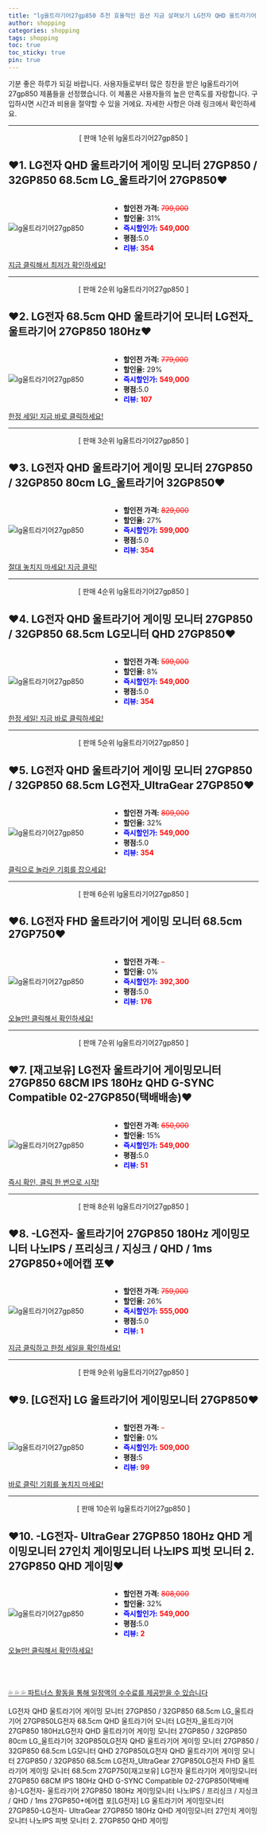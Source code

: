 ```yaml
---
title: "lg울트라기어27gp850 추천 효율적인 옵션 지금 살펴보기 LG전자 QHD 울트라기어 게이밍 모니터"
author: shopping
categories: shopping
tags: shopping
toc: true
toc_sticky: true
pin: true
---
```

기분 좋은 하루가 되길 바랍니다. 사용자들로부터 많은 칭찬을 받은 lg울트라기어27gp850 제품들을 선정했습니다. 이 제품은 사용자들의 높은 만족도를 자랑합니다. 구입하시면 시간과 비용을 절약할 수 있을 거에요. 자세한 사항은 아래 링크에서 확인하세요.

---
<p class="toplist" style="margin: 0 auto; display: block; width: fit-content;">[ 판매 1순위 lg울트라기어27gp850 ]</p>

<h2><strong>❤️1. LG전자 QHD 울트라기어 게이밍 모니터 27GP850 / 32GP850 68.5cm LG_울트라기어 27GP850❤️</strong></h2>

<div style="display: flex; align-items: center;">
    <div style="flex: 0.4;">
        <img src="https://thumbnail7.coupangcdn.com/thumbnails/remote/230x230ex/image/vendor_inventory/5b9d/f8b66d62bb4bdbcf37ea9011ba42d909c98a6894cb1c2a5e0e1100d6a2b0.jpg" alt="lg울트라기어27gp850" style="max-width: 100%;">
    </div>
    <div style="flex: 0.6; margin-left: 10px;">
        <ul>
            <li><strong>할인전 가격:</strong> <del style="color: red;">799,000</del></li>
            <li><strong>할인율:</strong> 31%</li>
            <li><span style='color:blue'><strong>즉시할인가:</strong></span> <span style='color:red'><strong>549,000</strong></span></li>
            <li><strong>평점:</strong>5.0</li>
            <li><span style='color:blue'><strong>리뷰:</strong></span> <span style='color:red'><strong>354</strong></span></li>
        </ul>
    </div>
</div>
<div class="center">
    <a href="https://William4Davisa.github.io?lptag=AF9450613&subid=githubio&pageKey=8178374265&traceid=V0-153&itemId=23411936883&vendorItemId=90439019005" class="myButton">
        지금 클릭해서 최저가 확인하세요!
    </a>
</div>


---
<p class="toplist" style="margin: 0 auto; display: block; width: fit-content;">[ 판매 2순위 lg울트라기어27gp850 ]</p>

<h2><strong>❤️2. LG전자 68.5cm QHD 울트라기어 모니터 LG전자_울트라기어 27GP850 180Hz❤️</strong></h2>

<div style="display: flex; align-items: center;">
    <div style="flex: 0.4;">
        <img src="https://thumbnail7.coupangcdn.com/thumbnails/remote/230x230ex/image/vendor_inventory/5b9d/f8b66d62bb4bdbcf37ea9011ba42d909c98a6894cb1c2a5e0e1100d6a2b0.jpg" alt="lg울트라기어27gp850" style="max-width: 100%;">
    </div>
    <div style="flex: 0.6; margin-left: 10px;">
        <ul>
            <li><strong>할인전 가격:</strong> <del style="color: red;">779,000</del></li>
            <li><strong>할인율:</strong> 29%</li>
            <li><span style='color:blue'><strong>즉시할인가:</strong></span> <span style='color:red'><strong>549,000</strong></span></li>
            <li><strong>평점:</strong>5.0</li>
            <li><span style='color:blue'><strong>리뷰:</strong></span> <span style='color:red'><strong>107</strong></span></li>
        </ul>
    </div>
</div>
<div class="center">
    <a href="https://William4Davisa.github.io?lptag=AF9450613&subid=githubio&pageKey=5185465721&traceid=V0-153&itemId=23340299351&vendorItemId=90371791681" class="myButton">
        한정 세일! 지금 바로 클릭하세요!
    </a>
</div>


---
<p class="toplist" style="margin: 0 auto; display: block; width: fit-content;">[ 판매 3순위 lg울트라기어27gp850 ]</p>

<h2><strong>❤️3. LG전자 QHD 울트라기어 게이밍 모니터 27GP850 / 32GP850 80cm LG_울트라기어 32GP850❤️</strong></h2>

<div style="display: flex; align-items: center;">
    <div style="flex: 0.4;">
        <img src="https://thumbnail8.coupangcdn.com/thumbnails/remote/230x230ex/image/vendor_inventory/70e0/8fa67e199714597716c6fa337a203d4c150f4739ab3c827d070433a6739b.jpg" alt="lg울트라기어27gp850" style="max-width: 100%;">
    </div>
    <div style="flex: 0.6; margin-left: 10px;">
        <ul>
            <li><strong>할인전 가격:</strong> <del style="color: red;">829,000</del></li>
            <li><strong>할인율:</strong> 27%</li>
            <li><span style='color:blue'><strong>즉시할인가:</strong></span> <span style='color:red'><strong>599,000</strong></span></li>
            <li><strong>평점:</strong>5.0</li>
            <li><span style='color:blue'><strong>리뷰:</strong></span> <span style='color:red'><strong>354</strong></span></li>
        </ul>
    </div>
</div>
<div class="center">
    <a href="https://William4Davisa.github.io?lptag=AF9450613&subid=githubio&pageKey=8178374265&traceid=V0-153&itemId=23411977626&vendorItemId=90439059604" class="myButton">
        절대 놓치지 마세요! 지금 클릭!
    </a>
</div>


---
<p class="toplist" style="margin: 0 auto; display: block; width: fit-content;">[ 판매 4순위 lg울트라기어27gp850 ]</p>

<h2><strong>❤️4. LG전자 QHD 울트라기어 게이밍 모니터 27GP850 / 32GP850 68.5cm LG모니터 QHD 27GP850❤️</strong></h2>

<div style="display: flex; align-items: center;">
    <div style="flex: 0.4;">
        <img src="https://thumbnail8.coupangcdn.com/thumbnails/remote/230x230ex/image/vendor_inventory/58d3/d95694bd13db339aa16b442605126615762c259913353525c865ddf96362.jpg" alt="lg울트라기어27gp850" style="max-width: 100%;">
    </div>
    <div style="flex: 0.6; margin-left: 10px;">
        <ul>
            <li><strong>할인전 가격:</strong> <del style="color: red;">599,000</del></li>
            <li><strong>할인율:</strong> 8%</li>
            <li><span style='color:blue'><strong>즉시할인가:</strong></span> <span style='color:red'><strong>549,000</strong></span></li>
            <li><strong>평점:</strong>5.0</li>
            <li><span style='color:blue'><strong>리뷰:</strong></span> <span style='color:red'><strong>354</strong></span></li>
        </ul>
    </div>
</div>
<div class="center">
    <a href="https://William4Davisa.github.io?lptag=AF9450613&subid=githubio&pageKey=8178374265&traceid=V0-153&itemId=23389371392&vendorItemId=90418693398" class="myButton">
        한정 세일! 지금 바로 클릭하세요!
    </a>
</div>


---
<p class="toplist" style="margin: 0 auto; display: block; width: fit-content;">[ 판매 5순위 lg울트라기어27gp850 ]</p>

<h2><strong>❤️5. LG전자 QHD 울트라기어 게이밍 모니터 27GP850 / 32GP850 68.5cm LG전자_UltraGear 27GP850❤️</strong></h2>

<div style="display: flex; align-items: center;">
    <div style="flex: 0.4;">
        <img src="https://thumbnail7.coupangcdn.com/thumbnails/remote/230x230ex/image/vendor_inventory/5b9d/f8b66d62bb4bdbcf37ea9011ba42d909c98a6894cb1c2a5e0e1100d6a2b0.jpg" alt="lg울트라기어27gp850" style="max-width: 100%;">
    </div>
    <div style="flex: 0.6; margin-left: 10px;">
        <ul>
            <li><strong>할인전 가격:</strong> <del style="color: red;">809,000</del></li>
            <li><strong>할인율:</strong> 32%</li>
            <li><span style='color:blue'><strong>즉시할인가:</strong></span> <span style='color:red'><strong>549,000</strong></span></li>
            <li><strong>평점:</strong>5.0</li>
            <li><span style='color:blue'><strong>리뷰:</strong></span> <span style='color:red'><strong>354</strong></span></li>
        </ul>
    </div>
</div>
<div class="center">
    <a href="https://William4Davisa.github.io?lptag=AF9450613&subid=githubio&pageKey=8178374265&traceid=V0-153&itemId=23598375108&vendorItemId=90624183399" class="myButton">
        클릭으로 놀라운 기회를 잡으세요!
    </a>
</div>


---
<p class="toplist" style="margin: 0 auto; display: block; width: fit-content;">[ 판매 6순위 lg울트라기어27gp850 ]</p>

<h2><strong>❤️6. LG전자 FHD 울트라기어 게이밍 모니터 68.5cm 27GP750❤️</strong></h2>

<div style="display: flex; align-items: center;">
    <div style="flex: 0.4;">
        <img src="https://thumbnail10.coupangcdn.com/thumbnails/remote/230x230ex/image/vendor_inventory/1fa0/e4a9e32446de0fe91f7efc0cded500a85feb97a31697f92448582fa95bb4.png" alt="lg울트라기어27gp850" style="max-width: 100%;">
    </div>
    <div style="flex: 0.6; margin-left: 10px;">
        <ul>
            <li><strong>할인전 가격:</strong> <del style="color: red;">-</del></li>
            <li><strong>할인율:</strong> 0%</li>
            <li><span style='color:blue'><strong>즉시할인가:</strong></span> <span style='color:red'><strong>392,300</strong></span></li>
            <li><strong>평점:</strong>5.0</li>
            <li><span style='color:blue'><strong>리뷰:</strong></span> <span style='color:red'><strong>176</strong></span></li>
        </ul>
    </div>
</div>
<div class="center">
    <a href="https://William4Davisa.github.io?lptag=AF9450613&subid=githubio&pageKey=6159372966&traceid=V0-153&itemId=11942974377&vendorItemId=90730851584" class="myButton">
        오늘만! 클릭해서 확인하세요!
    </a>
</div>


---
<p class="toplist" style="margin: 0 auto; display: block; width: fit-content;">[ 판매 7순위 lg울트라기어27gp850 ]</p>

<h2><strong>❤️7. [재고보유] LG전자 울트라기어 게이밍모니터 27GP850 68CM IPS 180Hz QHD G-SYNC Compatible 02-27GP850(택배배송)❤️</strong></h2>

<div style="display: flex; align-items: center;">
    <div style="flex: 0.4;">
        <img src="https://thumbnail7.coupangcdn.com/thumbnails/remote/230x230ex/image/vendor_inventory/9f63/d51e26b40baeeebdfdad0e215da980bc9b067cf4f1ad2e40cc83a3792367.png" alt="lg울트라기어27gp850" style="max-width: 100%;">
    </div>
    <div style="flex: 0.6; margin-left: 10px;">
        <ul>
            <li><strong>할인전 가격:</strong> <del style="color: red;">650,000</del></li>
            <li><strong>할인율:</strong> 15%</li>
            <li><span style='color:blue'><strong>즉시할인가:</strong></span> <span style='color:red'><strong>549,000</strong></span></li>
            <li><strong>평점:</strong>5.0</li>
            <li><span style='color:blue'><strong>리뷰:</strong></span> <span style='color:red'><strong>51</strong></span></li>
        </ul>
    </div>
</div>
<div class="center">
    <a href="https://William4Davisa.github.io?lptag=AF9450613&subid=githubio&pageKey=7728694859&traceid=V0-153&itemId=20762358871&vendorItemId=81983441053" class="myButton">
        즉시 확인, 클릭 한 번으로 시작!
    </a>
</div>


---
<p class="toplist" style="margin: 0 auto; display: block; width: fit-content;">[ 판매 8순위 lg울트라기어27gp850 ]</p>

<h2><strong>❤️8. -LG전자- 울트라기어 27GP850 180Hz 게이밍모니터 나노IPS / 프리싱크 / 지싱크 / QHD / 1ms 27GP850+에어캡 포❤️</strong></h2>

<div style="display: flex; align-items: center;">
    <div style="flex: 0.4;">
        <img src="https://thumbnail9.coupangcdn.com/thumbnails/remote/230x230ex/image/vendor_inventory/1387/cbd496e97dd129e13234c4353316f92f0eaef511ac58964044f458a8293f.jpg" alt="lg울트라기어27gp850" style="max-width: 100%;">
    </div>
    <div style="flex: 0.6; margin-left: 10px;">
        <ul>
            <li><strong>할인전 가격:</strong> <del style="color: red;">759,000</del></li>
            <li><strong>할인율:</strong> 26%</li>
            <li><span style='color:blue'><strong>즉시할인가:</strong></span> <span style='color:red'><strong>555,000</strong></span></li>
            <li><strong>평점:</strong>5.0</li>
            <li><span style='color:blue'><strong>리뷰:</strong></span> <span style='color:red'><strong>1</strong></span></li>
        </ul>
    </div>
</div>
<div class="center">
    <a href="https://William4Davisa.github.io?lptag=AF9450613&subid=githubio&pageKey=7580813228&traceid=V0-153&itemId=20011338073&vendorItemId=87108255753" class="myButton">
        지금 클릭하고 한정 세일을 확인하세요!
    </a>
</div>


---
<p class="toplist" style="margin: 0 auto; display: block; width: fit-content;">[ 판매 9순위 lg울트라기어27gp850 ]</p>

<h2><strong>❤️9. [LG전자] LG 울트라기어 게이밍모니터 27GP850❤️</strong></h2>

<div style="display: flex; align-items: center;">
    <div style="flex: 0.4;">
        <img src="https://thumbnail7.coupangcdn.com/thumbnails/remote/230x230ex/image/vendor_inventory/b47d/469ab970d7ebedb6ae05b018f5a35e5f26f2bb7c3752730803c5fe03a5d7.jpg" alt="lg울트라기어27gp850" style="max-width: 100%;">
    </div>
    <div style="flex: 0.6; margin-left: 10px;">
        <ul>
            <li><strong>할인전 가격:</strong> <del style="color: red;">-</del></li>
            <li><strong>할인율:</strong> 0%</li>
            <li><span style='color:blue'><strong>즉시할인가:</strong></span> <span style='color:red'><strong>509,000</strong></span></li>
            <li><strong>평점:</strong>5</li>
            <li><span style='color:blue'><strong>리뷰:</strong></span> <span style='color:red'><strong>99</strong></span></li>
        </ul>
    </div>
</div>
<div class="center">
    <a href="https://William4Davisa.github.io?lptag=AF9450613&subid=githubio&pageKey=8171808872&traceid=V0-153&itemId=23342612609&vendorItemId=90374065938" class="myButton">
        바로 클릭! 기회를 놓치지 마세요!
    </a>
</div>


---
<p class="toplist" style="margin: 0 auto; display: block; width: fit-content;">[ 판매 10순위 lg울트라기어27gp850 ]</p>

<h2><strong>❤️10. -LG전자- UltraGear 27GP850 180Hz QHD 게이밍모니터 27인치 게이밍모니터 나노IPS 피벗 모니터 2. 27GP850 QHD 게이밍❤️</strong></h2>

<div style="display: flex; align-items: center;">
    <div style="flex: 0.4;">
        <img src="https://thumbnail7.coupangcdn.com/thumbnails/remote/230x230ex/image/vendor_inventory/5b9d/f8b66d62bb4bdbcf37ea9011ba42d909c98a6894cb1c2a5e0e1100d6a2b0.jpg" alt="lg울트라기어27gp850" style="max-width: 100%;">
    </div>
    <div style="flex: 0.6; margin-left: 10px;">
        <ul>
            <li><strong>할인전 가격:</strong> <del style="color: red;">808,000</del></li>
            <li><strong>할인율:</strong> 32%</li>
            <li><span style='color:blue'><strong>즉시할인가:</strong></span> <span style='color:red'><strong>549,000</strong></span></li>
            <li><strong>평점:</strong>5.0</li>
            <li><span style='color:blue'><strong>리뷰:</strong></span> <span style='color:red'><strong>2</strong></span></li>
        </ul>
    </div>
</div>
<div class="center">
    <a href="https://William4Davisa.github.io?lptag=AF9450613&subid=githubio&pageKey=7884032745&traceid=V0-153&itemId=21567976348&vendorItemId=88619821305" class="myButton">
        오늘만! 클릭해서 확인하세요!
    </a>
</div>

<br><br><br>[💦 💦 💦 파트너스 활동을 통해 일정액의 수수료를 제공받을 수 있습니다](https://link.coupang.com/a/bcpT2c)<br><br>LG전자 QHD 울트라기어 게이밍 모니터 27GP850 / 32GP850 68.5cm LG_울트라기어 27GP850LG전자 68.5cm QHD 울트라기어 모니터 LG전자_울트라기어 27GP850 180HzLG전자 QHD 울트라기어 게이밍 모니터 27GP850 / 32GP850 80cm LG_울트라기어 32GP850LG전자 QHD 울트라기어 게이밍 모니터 27GP850 / 32GP850 68.5cm LG모니터 QHD 27GP850LG전자 QHD 울트라기어 게이밍 모니터 27GP850 / 32GP850 68.5cm LG전자_UltraGear 27GP850LG전자 FHD 울트라기어 게이밍 모니터 68.5cm 27GP750[재고보유] LG전자 울트라기어 게이밍모니터 27GP850 68CM IPS 180Hz QHD G-SYNC Compatible 02-27GP850(택배배송)-LG전자- 울트라기어 27GP850 180Hz 게이밍모니터 나노IPS / 프리싱크 / 지싱크 / QHD / 1ms 27GP850+에어캡 포[LG전자] LG 울트라기어 게이밍모니터 27GP850-LG전자- UltraGear 27GP850 180Hz QHD 게이밍모니터 27인치 게이밍모니터 나노IPS 피벗 모니터 2. 27GP850 QHD 게이밍